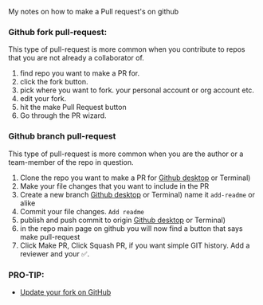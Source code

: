 My notes on how to make a Pull request's on github <!--more-->

### Github fork pull-request:
This type of pull-request is more common when you contribute to repos that you are not already a collaborator of. 

1. find repo you want to make a PR for. 
2. click the fork button. 
3. pick where you want to fork. your personal account or org account etc. 
4. edit your fork. 
5. hit the make Pull Request button 
6. Go through the PR wizard. 

### Github branch pull-request
This type of pull-request is more common when you are the author or a team-member of the repo in question.

1. Clone the repo you want to make a PR for [Github desktop](https://desktop.github.com/) or Terminal)
2. Make your file changes that you want to include in the PR 
3. Create a new branch [Github desktop](https://desktop.github.com/) or Terminal) name it `add-readme` or alike
4. Commit your file changes. `Add readme`
5. publish and push commit to origin [Github desktop](https://desktop.github.com/) or Terminal)
6. in the repo main page on github you will now find a button that says make pull-request 
7. Click Make PR, Click Squash PR, if you want simple GIT history. Add a reviewer and your ✅. 


### PRO-TIP: 
- [Update your fork on GitHub](https://github.com/KirstieJane/STEMMRoleModels/wiki/Syncing-your-fork-to-the-original-repository-via-the-browser) 
